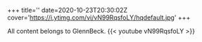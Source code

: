 +++
title=''
date=2020-10-23T20:30:02Z
cover='https://i.ytimg.com/vi/vN99RqsfoLY/hqdefault.jpg'
+++

All content belongs to GlennBeck.
{{< youtube vN99RqsfoLY >}}
